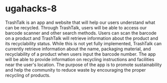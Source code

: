 # ugahacks-8
TrashTalk is an app and website that will help our users understand what can be recycled. Through TrashTalk, users will be able to access our barcode scanner and other search methods. Users can scan the barcode on a product and TrashTalk will retrieve information about the product and its recyclability status. While this is not yet fully implemented, TrashTalk can currently retrieve information about the name, packaging material, and recyclability of a product when users input the barcode number. The app will be able to provide information on recycling instructions and facilities near the user's location. The purpose of the app is to promote sustainability and help the community to reduce waste by encouraging the proper recycling of products.
